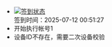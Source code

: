 - [![签到状态](https://github.com/womade/Cloud189-Actions/actions/workflows/main.yml/badge.svg?branch=main)](https://github.com/womade/Cloud189-Actions/actions/workflows/main.yml) <br> 签到时间：2025-07-12 00:51:27
- 开始执行帐号1
- 设备ID不存在，需要二次设备校验
